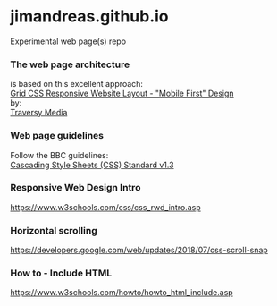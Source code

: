 # jimandreas.github.io
Experimental web page(s) repo

### The web page architecture

is based on this excellent approach:
<br>
[Grid CSS Responsive Website Layout - "Mobile First" Design](https://www.youtube.com/watch?v=M3qBpPw77qo)
<br>
by:
<br>
[Traversy Media](https://www.youtube.com/channel/UC29ju8bIPH5as8OGnQzwJyA)

### Web page guidelines
Follow the BBC guidelines:
<br>
[Cascading Style Sheets (CSS) Standard v1.3](http://www.bbc.co.uk/guidelines/futuremedia/technical/css.shtml)

### Responsive Web Design Intro
https://www.w3schools.com/css/css_rwd_intro.asp

### Horizontal scrolling
https://developers.google.com/web/updates/2018/07/css-scroll-snap

### How to - Include HTML
https://www.w3schools.com/howto/howto_html_include.asp

